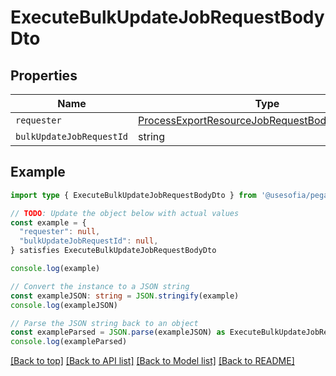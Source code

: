 
# ExecuteBulkUpdateJobRequestBodyDto


## Properties

Name | Type
------------ | -------------
`requester` | [ProcessExportResourceJobRequestBodyDtoRequester](ProcessExportResourceJobRequestBodyDtoRequester.md)
`bulkUpdateJobRequestId` | string

## Example

```typescript
import type { ExecuteBulkUpdateJobRequestBodyDto } from '@usesofia/pegasus-core-api-sdk'

// TODO: Update the object below with actual values
const example = {
  "requester": null,
  "bulkUpdateJobRequestId": null,
} satisfies ExecuteBulkUpdateJobRequestBodyDto

console.log(example)

// Convert the instance to a JSON string
const exampleJSON: string = JSON.stringify(example)
console.log(exampleJSON)

// Parse the JSON string back to an object
const exampleParsed = JSON.parse(exampleJSON) as ExecuteBulkUpdateJobRequestBodyDto
console.log(exampleParsed)
```

[[Back to top]](#) [[Back to API list]](../README.md#api-endpoints) [[Back to Model list]](../README.md#models) [[Back to README]](../README.md)


